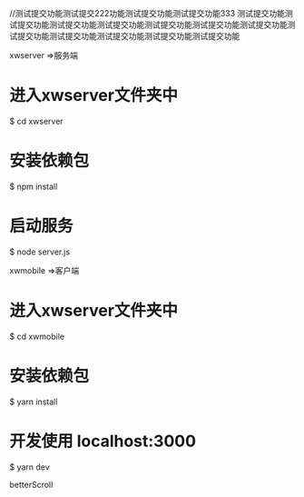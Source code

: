 
//测试提交功能测试提交222功能测试提交功能测试提交功能333
测试提交功能测试提交功能测试提交功能测试提交功能测试提交功能测试提交功能测试提交功能测试提交功能测试提交功能测试提交功能测试提交功能测试提交功能

xwserver  =>服务端

# 进入xwserver文件夹中
$ cd xwserver
# 安装依赖包
$ npm install

# 启动服务
$ node server.js


xwmobile  =>客户端

# 进入xwserver文件夹中
$ cd xwmobile

# 安装依赖包
$ yarn install

# 开发使用 localhost:3000
$ yarn dev


betterScroll
